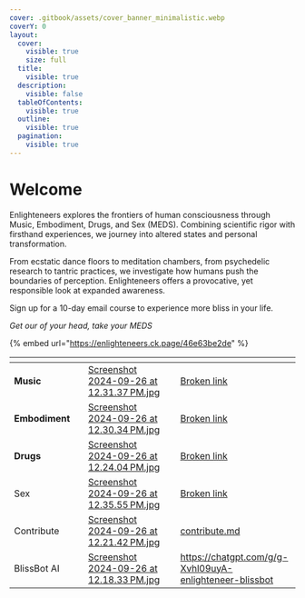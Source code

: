 ```yaml
---
cover: .gitbook/assets/cover_banner_minimalistic.webp
coverY: 0
layout:
  cover:
    visible: true
    size: full
  title:
    visible: true
  description:
    visible: false
  tableOfContents:
    visible: true
  outline:
    visible: true
  pagination:
    visible: true
---
```


# Welcome

Enlighteneers explores the frontiers of human consciousness through Music, Embodiment, Drugs, and Sex (MEDS). Combining scientific rigor with firsthand experiences, we journey into altered states and personal transformation.&#x20;

From ecstatic dance floors to meditation chambers, from psychedelic research to tantric practices, we investigate how humans push the boundaries of perception. Enlighteneers offers a provocative, yet responsible look at expanded awareness.

Sign up for a 10-day email course to experience more bliss in your life.

_Get our of your head, take your MEDS_

{% embed url="https://enlighteneers.ck.page/46e63be2de" %}

<table data-view="cards"><thead><tr><th></th><th></th><th data-hidden data-card-cover data-type="files"></th><th data-hidden></th><th data-hidden data-card-target data-type="content-ref"></th></tr></thead><tbody><tr><td><strong>Music</strong></td><td></td><td><a href=".gitbook/assets/Screenshot 2024-09-26 at 12.31.37 PM.jpg">Screenshot 2024-09-26 at 12.31.37 PM.jpg</a></td><td></td><td><a href="broken-reference">Broken link</a></td></tr><tr><td><strong>Embodiment</strong></td><td></td><td><a href=".gitbook/assets/Screenshot 2024-09-26 at 12.30.34 PM.jpg">Screenshot 2024-09-26 at 12.30.34 PM.jpg</a></td><td></td><td><a href="broken-reference">Broken link</a></td></tr><tr><td><strong>Drugs</strong></td><td></td><td><a href=".gitbook/assets/Screenshot 2024-09-26 at 12.24.04 PM.jpg">Screenshot 2024-09-26 at 12.24.04 PM.jpg</a></td><td></td><td><a href="broken-reference">Broken link</a></td></tr><tr><td>Sex</td><td></td><td><a href=".gitbook/assets/Screenshot 2024-09-26 at 12.35.55 PM.jpg">Screenshot 2024-09-26 at 12.35.55 PM.jpg</a></td><td></td><td><a href="broken-reference">Broken link</a></td></tr><tr><td>Contribute</td><td></td><td><a href=".gitbook/assets/Screenshot 2024-09-26 at 12.21.42 PM.jpg">Screenshot 2024-09-26 at 12.21.42 PM.jpg</a></td><td></td><td><a href="readme/contribute.md">contribute.md</a></td></tr><tr><td>BlissBot AI</td><td></td><td><a href=".gitbook/assets/Screenshot 2024-09-26 at 12.18.33 PM.jpg">Screenshot 2024-09-26 at 12.18.33 PM.jpg</a></td><td></td><td><a href="https://chatgpt.com/g/g-Xvhl09uyA-enlighteneer-blissbot">https://chatgpt.com/g/g-Xvhl09uyA-enlighteneer-blissbot</a></td></tr></tbody></table>
